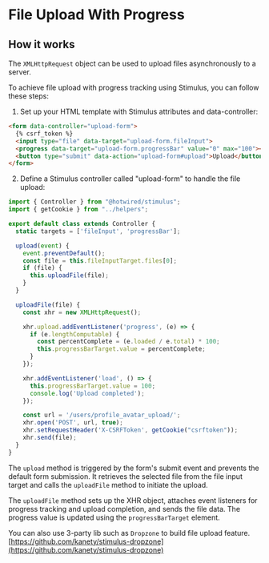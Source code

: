 # File Upload With Progress

## How it works

The `XMLHttpRequest` object can be used to upload files asynchronously to a server.

To achieve file upload with progress tracking using Stimulus, you can follow these steps:

1. Set up your HTML template with Stimulus attributes and data-controller:

```html
<form data-controller="upload-form">
  {% csrf_token %}
  <input type="file" data-target="upload-form.fileInput">
  <progress data-target="upload-form.progressBar" value="0" max="100"></progress>
  <button type="submit" data-action="upload-form#upload">Upload</button>
</form>
```

2. Define a Stimulus controller called "upload-form" to handle the file upload:

```javascript
import { Controller } from "@hotwired/stimulus";
import { getCookie } from "../helpers";

export default class extends Controller {
  static targets = ['fileInput', 'progressBar'];

  upload(event) {
    event.preventDefault();
    const file = this.fileInputTarget.files[0];
    if (file) {
      this.uploadFile(file);
    }
  }

  uploadFile(file) {
    const xhr = new XMLHttpRequest();

    xhr.upload.addEventListener('progress', (e) => {
      if (e.lengthComputable) {
        const percentComplete = (e.loaded / e.total) * 100;
        this.progressBarTarget.value = percentComplete;
      }
    });

    xhr.addEventListener('load', () => {
      this.progressBarTarget.value = 100;
      console.log('Upload completed');
    });

    const url = '/users/profile_avatar_upload/';
    xhr.open('POST', url, true);
    xhr.setRequestHeader('X-CSRFToken', getCookie("csrftoken"));
    xhr.send(file);
  }
}
```

The `upload` method is triggered by the form's submit event and prevents the default form submission. It retrieves the selected file from the file input target and calls the `uploadFile` method to initiate the upload.

The `uploadFile` method sets up the XHR object, attaches event listeners for progress tracking and upload completion, and sends the file data. The progress value is updated using the `progressBarTarget` element.

You can also use 3-party lib such as `Dropzone` to build file upload feature. [https://github.com/kanety/stimulus-dropzone](https://github.com/kanety/stimulus-dropzone)
